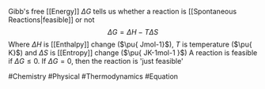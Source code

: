 Gibb's free [[Energy]] $\Delta G$ tells us whether a reaction is [[Spontaneous Reactions|feasible]] or not
$$
\Delta G=\Delta H-T\Delta S
$$
Where $\Delta H$ is [[Enthalpy]] change ($\pu{ Jmol-1}$), $T$ is temperature ($\pu{ K}$) and $\Delta S$ is [[Entropy]] change ($\pu{ JK-1mol-1 }$)
A reaction is feasible if $\Delta G\leq 0$. If $\Delta G=0$, then the reaction is 'just feasible'

#Chemistry #Physical #Thermodynamics #Equation